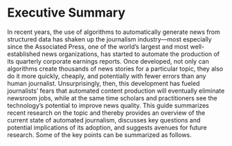 Executive Summary
 =================
 
 In recent years, the use of algorithms to automatically generate news from structured data has shaken up the journalism industry—most especially since the Associated Press, one of the world’s largest and most well-established news organizations, has started to automate the production of its quarterly corporate earnings reports. Once developed, not only can algorithms create thousands of news stories for a particular topic, they also do it more quickly, cheaply, and potentially with fewer errors than any human journalist. Unsurprisingly, then, this development has fueled journalists’ fears that automated content production will eventually eliminate newsroom jobs, while at the same time scholars and practitioners see the technology’s potential to improve news quality. This guide summarizes recent research on the topic and thereby provides an overview of the current state of automated journalism, discusses key questions and potential implications of its adoption, and suggests avenues for future research. Some of the key points can be summarized as follows. 

